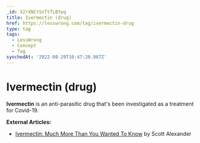 ```yaml
---
_id: X2rXNCtSnTtTLBYpq
title: Ivermectin (drug)
href: https://lesswrong.com/tag/ivermectin-drug
type: tag
tags:
  - LessWrong
  - Concept
  - Tag
synchedAt: '2022-08-29T10:47:20.987Z'
---
```

# Ivermectin (drug)

**Ivermectin** is an anti-parasitic drug that's been investigated as a treatment for Covid-19.

**External Articles:**

*   [Ivermectin: Much More Than You Wanted To Know](https://astralcodexten.substack.com/p/ivermectin-much-more-than-you-wanted) by Scott Alexander